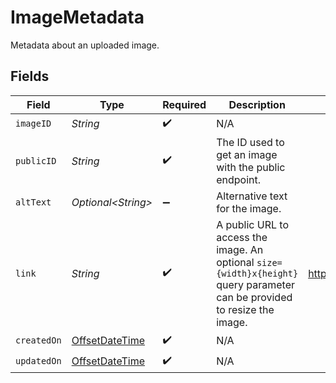 # ImageMetadata

Metadata about an uploaded image.


## Fields

| Field                                                                                                                       | Type                                                                                                                        | Required                                                                                                                    | Description                                                                                                                 | Example                                                                                                                     |
| --------------------------------------------------------------------------------------------------------------------------- | --------------------------------------------------------------------------------------------------------------------------- | --------------------------------------------------------------------------------------------------------------------------- | --------------------------------------------------------------------------------------------------------------------------- | --------------------------------------------------------------------------------------------------------------------------- |
| `imageID`                                                                                                                   | *String*                                                                                                                    | :heavy_check_mark:                                                                                                          | N/A                                                                                                                         |                                                                                                                             |
| `publicID`                                                                                                                  | *String*                                                                                                                    | :heavy_check_mark:                                                                                                          | The ID used to get an image with the public endpoint.                                                                       |                                                                                                                             |
| `altText`                                                                                                                   | *Optional\<String>*                                                                                                         | :heavy_minus_sign:                                                                                                          | Alternative text for the image.                                                                                             |                                                                                                                             |
| `link`                                                                                                                      | *String*                                                                                                                    | :heavy_check_mark:                                                                                                          | A public URL to access the image. An optional `size={width}x{height}` <br/>query parameter can be provided to resize the image. | https://api.moov.io/images/qJRAaAwwF5hmfeAFdHjIb                                                                            |
| `createdOn`                                                                                                                 | [OffsetDateTime](https://docs.oracle.com/javase/8/docs/api/java/time/OffsetDateTime.html)                                   | :heavy_check_mark:                                                                                                          | N/A                                                                                                                         |                                                                                                                             |
| `updatedOn`                                                                                                                 | [OffsetDateTime](https://docs.oracle.com/javase/8/docs/api/java/time/OffsetDateTime.html)                                   | :heavy_check_mark:                                                                                                          | N/A                                                                                                                         |                                                                                                                             |